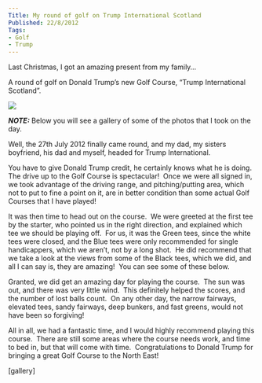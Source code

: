 ```yaml
---
Title: My round of golf on Trump International Scotland
Published: 22/8/2012
Tags:
- Golf
- Trump
---
```


Last Christmas, I got an amazing present from my family…

A round of golf on Donald Trump’s new Golf Course, “Trump International Scotland”.

[![](http://www.gep13.co.uk/blog/wp-content/uploads/2012/08/WP_000300-300x225.jpg)](http://www.gep13.co.uk/blog/my-round-of-golf-on-trump-international-scotland/wp_000300.jpg/)

**_NOTE:_** Below you will see a gallery of some of the photos that I took on the day.

Well, the 27th July 2012 finally came round, and my dad, my sisters boyfriend, his dad and myself, headed for Trump International.

You have to give Donald Trump credit, he certainly knows what he is doing.  The drive up to the Golf Course is spectacular!  Once we were all signed in, we took advantage of the driving range, and pitching/putting area, which not to put to fine a point on it, are in better condition than some actual Golf Courses that I have played!

It was then time to head out on the course.  We were greeted at the first tee by the starter, who pointed us in the right direction, and explained which tee we should be playing off.  For us, it was the Green tees, since the white tees were closed, and the Blue tees were only recommended for single handicappers, which we aren’t, not by a long shot.  He did recommend that we take a look at the views from some of the Black tees, which we did, and all I can say is, they are amazing!  You can see some of these below.

Granted, we did get an amazing day for playing the course.  The sun was out, and there was very little wind.  This definitely helped the scores, and the number of lost balls count.  On any other day, the narrow fairways, elevated tees, sandy fairways, deep bunkers, and fast greens, would not have been so forgiving!

All in all, we had a fantastic time, and I would highly recommend playing this course.  There are still some areas where the course needs work, and time to bed in, but that will come with time.  Congratulations to Donald Trump for bringing a great Golf Course to the North East!

[gallery]
